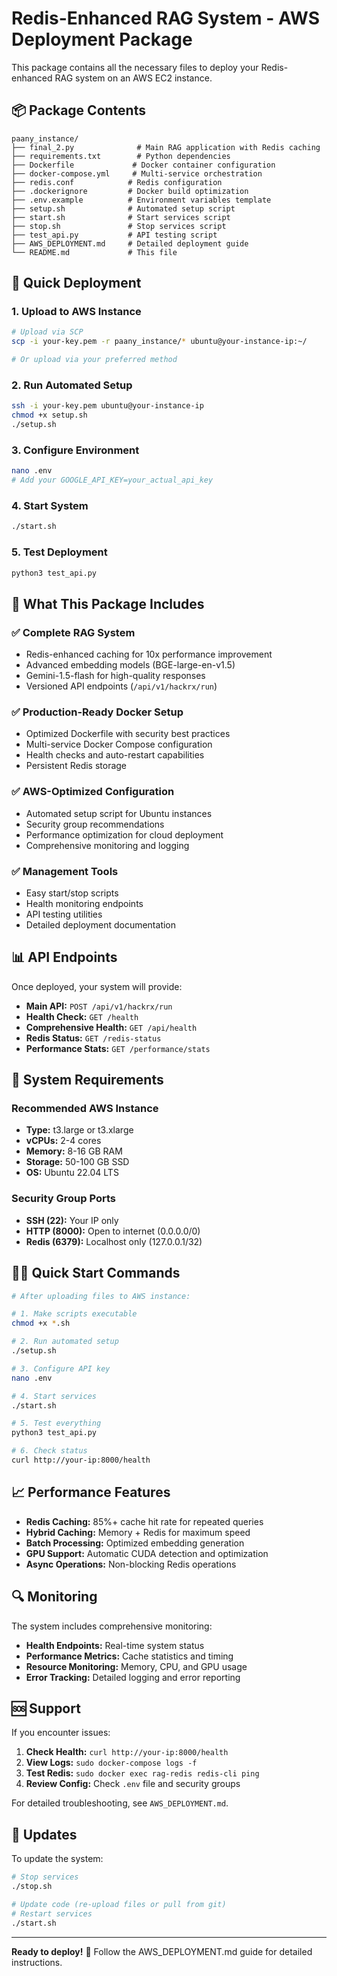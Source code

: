 # Redis-Enhanced RAG System - AWS Deployment Package

This package contains all the necessary files to deploy your Redis-enhanced RAG system on an AWS EC2 instance.

## 📦 Package Contents

```
paany_instance/
├── final_2.py              # Main RAG application with Redis caching
├── requirements.txt        # Python dependencies
├── Dockerfile             # Docker container configuration
├── docker-compose.yml     # Multi-service orchestration
├── redis.conf            # Redis configuration
├── .dockerignore         # Docker build optimization
├── .env.example          # Environment variables template
├── setup.sh              # Automated setup script
├── start.sh              # Start services script
├── stop.sh               # Stop services script
├── test_api.py           # API testing script
├── AWS_DEPLOYMENT.md     # Detailed deployment guide
└── README.md             # This file
```

## 🚀 Quick Deployment

### 1. Upload to AWS Instance
```bash
# Upload via SCP
scp -i your-key.pem -r paany_instance/* ubuntu@your-instance-ip:~/

# Or upload via your preferred method
```

### 2. Run Automated Setup
```bash
ssh -i your-key.pem ubuntu@your-instance-ip
chmod +x setup.sh
./setup.sh
```

### 3. Configure Environment
```bash
nano .env
# Add your GOOGLE_API_KEY=your_actual_api_key
```

### 4. Start System
```bash
./start.sh
```

### 5. Test Deployment
```bash
python3 test_api.py
```

## 🎯 What This Package Includes

### ✅ **Complete RAG System**
- Redis-enhanced caching for 10x performance improvement
- Advanced embedding models (BGE-large-en-v1.5)
- Gemini-1.5-flash for high-quality responses
- Versioned API endpoints (`/api/v1/hackrx/run`)

### ✅ **Production-Ready Docker Setup**
- Optimized Dockerfile with security best practices
- Multi-service Docker Compose configuration
- Health checks and auto-restart capabilities
- Persistent Redis storage

### ✅ **AWS-Optimized Configuration**
- Automated setup script for Ubuntu instances
- Security group recommendations
- Performance optimization for cloud deployment
- Comprehensive monitoring and logging

### ✅ **Management Tools**
- Easy start/stop scripts
- Health monitoring endpoints
- API testing utilities
- Detailed deployment documentation

## 📊 API Endpoints

Once deployed, your system will provide:

- **Main API:** `POST /api/v1/hackrx/run`
- **Health Check:** `GET /health`
- **Comprehensive Health:** `GET /api/health`
- **Redis Status:** `GET /redis-status`
- **Performance Stats:** `GET /performance/stats`

## 🔧 System Requirements

### Recommended AWS Instance
- **Type:** t3.large or t3.xlarge
- **vCPUs:** 2-4 cores
- **Memory:** 8-16 GB RAM
- **Storage:** 50-100 GB SSD
- **OS:** Ubuntu 22.04 LTS

### Security Group Ports
- **SSH (22):** Your IP only
- **HTTP (8000):** Open to internet (0.0.0.0/0)
- **Redis (6379):** Localhost only (127.0.0.1/32)

## 🏃‍♂️ Quick Start Commands

```bash
# After uploading files to AWS instance:

# 1. Make scripts executable
chmod +x *.sh

# 2. Run automated setup
./setup.sh

# 3. Configure API key
nano .env

# 4. Start services
./start.sh

# 5. Test everything
python3 test_api.py

# 6. Check status
curl http://your-ip:8000/health
```

## 📈 Performance Features

- **Redis Caching:** 85%+ cache hit rate for repeated queries
- **Hybrid Caching:** Memory + Redis for maximum speed
- **Batch Processing:** Optimized embedding generation
- **GPU Support:** Automatic CUDA detection and optimization
- **Async Operations:** Non-blocking Redis operations

## 🔍 Monitoring

The system includes comprehensive monitoring:

- **Health Endpoints:** Real-time system status
- **Performance Metrics:** Cache statistics and timing
- **Resource Monitoring:** Memory, CPU, and GPU usage
- **Error Tracking:** Detailed logging and error reporting

## 🆘 Support

If you encounter issues:

1. **Check Health:** `curl http://your-ip:8000/health`
2. **View Logs:** `sudo docker-compose logs -f`
3. **Test Redis:** `sudo docker exec rag-redis redis-cli ping`
4. **Review Config:** Check `.env` file and security groups

For detailed troubleshooting, see `AWS_DEPLOYMENT.md`.

## 🔄 Updates

To update the system:
```bash
# Stop services
./stop.sh

# Update code (re-upload files or pull from git)
# Restart services
./start.sh
```

---

**Ready to deploy!** 🚀 Follow the AWS_DEPLOYMENT.md guide for detailed instructions.
